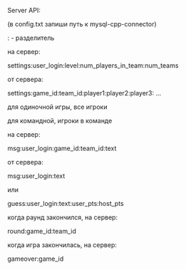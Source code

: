 Server API:

(в config.txt запиши путь к mysql-cpp-connector)

: - разделитель

на сервер:

settings:user_login:level:num_players_in_team:num_teams

от сервера:

settings:game_id:team_id:player1:player2:player3: ...

для одиночной игры, все игроки

для командной, игроки в команде

на сервер:

msg:user_login:game_id:team_id:text

от сервера:

msg:user_login:text

или

guess:user_login:text:user_pts:host_pts

когда раунд закончился, на сервер:

round:game_id:team_id

когда игра закончилась, на сервер:

gameover:game_id 